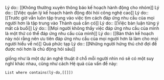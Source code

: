Lý do:: [[Không thường xuyên thông báo kế hoạch hành động cho nhóm]]
Lý do:: [[Việc quản lý kế hoạch hành động đòi hỏi công nghệ cao]]
Lý do:: [[Trước giờ vẫn luôn tập trung vào việc tìm cách đáp ứng nhu cầu của mọi người hơn là tập trung vào Thành quả cần có]]
Lý do:: [[Việc bàn luận từng ý mất cả buổi]]
Lý do:: [[Mọi người không thấy việc đáp ứng nhu cầu của mình là một thứ có thể đáp ứng nhu cầu của mình]]
Lý do:: [[Bản thân kế hoạch này nói rằng nên ưu tiên đáp ứng nhu cầu của mọi người hơn là làm cho mọi người hiểu về nó]]
Quá phức tạp
Lý do:: [[Những người hứng thú chờ đợi để được nói hơn là chủ động hỏi sâu]]

giống như là một dự án nghệ thuật ở chỗ mỗi người nhìn nó sẽ có một suy nghĩ khác nhau, cũng như cách 
Hệ quả của vấn đề này:
```dataview
List where contains(lý-do,[[]])
```
 
